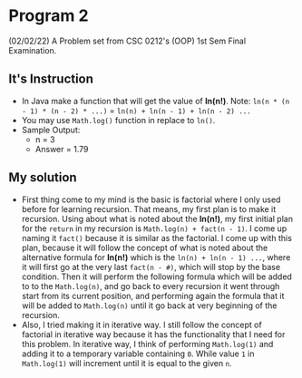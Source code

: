 # Program 2
(02/02/22) A Problem set from CSC 0212's (OOP) 1st Sem Final Examination.

## It's Instruction
* In Java make a function that will get the value of **ln(n!)**. Note: `ln(n * (n - 1) * (n - 2) * ...)` = `ln(n) + ln(n - 1) + ln(n - 2) ...`
* You may use `Math.log()` function in replace to `ln()`.
* Sample Output:
    * n = 3
    * Answer = 1.79
 
## My solution
* First thing come to my mind is the basic is factorial where I only used before for learning recursion. That means, my first plan is to make it recursion. Using about what is noted about the **ln(n!)**, my first initial plan for the `return` in my recursion is `Math.log(n) + fact(n - 1)`. I come up naming it `fact()` because it is similar as the factorial. I come up with this plan, because it will follow the concept of what is noted about the alternative formula for **ln(n!)** which is the `ln(n) + ln(n - 1) ...`, where it will first go at the very last `fact(n - #)`, which will stop by the base condition. Then it will perform the following formula which will be added to to the `Math.log(n)`, and go back to every recursion it went through start from its current position, and performing again the formula that it will be added to `Math.log(n)` until it go back at very beginning of the recursion.
* Also, I tried making it in iterative way. I still follow the concept of factorial in iterative way because it has the functionality that I need for this problem. In iterative way, I think of performing `Math.log(1)` and adding it to a temporary variable containing `0`. While value `1` in `Math.log(1)` will increment until it is equal to the given `n`.

  
